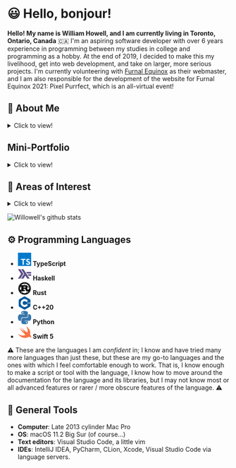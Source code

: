 # 😃 Hello, bonjour!

  **Hello! My name is William Howell, and I am currently living in Toronto, Ontario, Canada** 🇨🇦 I'm an aspiring software developer with over 6 years experience in programming between my studies in college and programming as a hobby. At the end of 2019, I decided to make this my livelihood, get into web development, and take on larger, more serious projects. I'm currently volunteering with [Furnal Equinox](https://furnalequinox.com/) as their webmaster, and I am also responsible for the development of the website for Furnal Equinox 2021: Pixel Purrfect, which is an all-virtual event!
  
 ## 👋 About Me
 
 <details><summary>Click to view!</summary>
  
  I actually started out computer programming with Khan Academy's Computer Programming course back in 2014! My first programming class in college used it as part of the course material. At the time, I did not view myself as a techy person. I was afraid I would do poorly because I did not get very far learning C++ a few years prior with the *Beginning C++ Through Game Programming* book. Much to my surprise, I had a blast! I had *tons* of fun in that first programming class, so much so that I went out of my way to learn Java and then C++ (properly this time with *Programming: Principles and Practice Using C++* and Xcode set up!) in my free time.
  
  Speaking of college, I studied Arts and Technology at the University of Texas at Dallas, which meant game development for me. My favourite classes related to my degree were my classes on Unity and the class I had on Autodesk Maya. I can't afford Autodesk Maya, so I use Blender instead. For what it's worth, I like Blender much more anyway. The UI is *much* cleaner and easier to understand. I feel tired just looking at Maya's UI 🤣
  
  I completed 98 credits towards my degree. I hope to pursue a degree in Computer Science in the near future.
  
  In my free time, I like to play with my cat and my dog, listen to music and podcasts, and play video games like Animal Crossing, Metroid, Mass Effect, Ratchet and Clank, and other platformer games like Super Mario Odyssey. I also enjoy cooking. I just wish it didn't take so long sometimes!

</details>

## Mini-Portfolio

<details><summary>Click to view!</summary>
  
  I intend for this section to accompany my pinned projects below. When I am done with my [personal website](https://github.com/willowell/williamhowell), I will move this information there.
  
### [virtual.furnalequinox.com](https://github.com/Furnal-Equinox/virtual.furnalequinox.com)

  The website for Furnal Equinox's virtual convention! This is an open source [Gatsby](https://www.gatsbyjs.com/) website, written mostly in TypeScript and hosted on Netlify. It uses Netlify Functions to invite users who register through our RegFox pages. It also uses a Fauna database to track the total donation amount for the website's UI and for our event staff and to track how much each registrant has donated for our records and for giving perks and incentives. I invite you to check out the repository - this is just scratching the surface!
  
### [FE Donations Tool](https://github.com/Furnal-Equinox/donations-tool)

  This is a small React web app for our event staff to keep track of the total donation amount and to determine whether or not someone has donated.
  
### [Guessing Game](https://github.com/willowell/Guessing-Game)

  The classic number guessing game written in several different programming languages while preserving the semantics and structure of the game. I like revisiting this from time to time when I learn a new language.
  
### [DELISH! Client](https://github.com/willowell/Delish-Client) and [DELISH! Server](https://github.com/willowell/Delish-Server)

  This is DELISH!, an Allrecipes-like full-stack web application using Apollo GraphQL. I made this after following [this tutorial](https://moonhighway.com/apollo-datasources), which resulted in [this Apollo GraphQL server](https://github.com/willowell/Apollo-GraphQL-Server-for-REST-Countries). This was my first attempt at a serious project. I had a lot of fun making this web app and sharing it live with my family! It has a few problems, but I have largely solved these problems in virtual.furnalequinox.com, such as:
  * how to order the Bootstrap Sass files and override them,
  * how to share state between a search bar and the container for displaying search results,
  * and how to use flexbox, grid systems, margins, and padding to make a nice, responsive layout.

### [OGMTPS](https://github.com/willowell/Oh-God-Make-the-Puns-Stop-2)

  This is a theatre reservation command line application. I made the original version for the final project for my Computer Science 1 class back in 2015, and I revisited it in the fall of 2019 and rewrote it almost from scratch using C++17 and Microsoft's vcpkg. My Computer Science 1 professor had a thing for puns and dad jokes in the projects, so I named my project as a tongue-in-cheek response. I have included the original version for posterity. I wrote a reflection on version 2 on my WordPress blog [here](https://williamphowell.wordpress.com/2020/09/19/post-mortem-on-version-2-of-my-movie-reservation-program-in-c/). I also reflect on my path as a programmer since college in that post.

</details>

## 📖 Areas of Interest

<details><summary>Click to view!</summary>
 
* **Functional Programming**
  * Pure functions and isolating I/O interactions, particularly how they can help reduce the surface area for errors and bugs in codebases.
  * Careful state management, especially using PODs over classes to avoid hidden state, and passing state as a context or function argument instead.
  * Monadic error-handling (e.g., Rust's `Result` type) as a deterministic alternative to exceptions.
  * Simplyfying common expressions - especially loops - in imperative programming styles by rephrasing them as operations in FP; e.g., `sum $ map (\x -> x * 2) [1..20]` as a rephrasing of a for-loop that applies the function `f(x) = x * 2` to every member of `[1, 2, ..., 20]` and sums the resulting values.
  * ["Parse, don't validate"](https://lexi-lambda.github.io/blog/2019/11/05/parse-don-t-validate/)
* **Programming Language Theory**
  * The expression problem, and how different programming languages attempt to solve it
  * Programming language design and development
  * How one's programming language determines how one approaches a problem
  * How different languages approach and address similar problems
* **Web Development** 
  * React with hooks because I enjoy the declarative programming style.
  * TypeScript because it has great tooling and helps avoid a lot of JavaScript type errors. However, I appreciate its gradual typing system when I'm exploring APIs.
  * GraphQL because it provides a nice, uniform interface for some REST APIs, and it is typed and therefore integrates well with TypeScript.
  * I'm also curious about ReScript / ReasonML because ReScript (AFAIK) uses the Hindley-Milner type system. I find the idea of using a smaller language with a stronger, static type system very appealing!
  * I'm interested in Tailwind CSS because I appreciate its flexibility and utility-first approach. I'm also interested in Chakra UI because it is not as opinionated as, say, Bootstrap or Material UI. I'm exploring using Tailwind CSS in my WIP personal website.
* **Application Development (🛑 on hold for now 🛑)** 
  * I really like Swift 5 and SwiftUI. I'd like to explore developing a macOS desktop application with them sometime soon.
  * I love React, so of course, I'm very interested in React Native / Expo too. 

And other areas of interest:
* **Calculus**
  * I have lots of fun figuring out the solutions!
* **Quantum Computing and Quantum Information**
  * How its relationship with existing paradigms will evolve
  * I am very interested in the math and physics behind them
* **Photography**
  * Especially landscape and cityscape photography. You can view my photographs on my DeviantArt [here](https://www.deviantart.com/willhowl)
* **3D Modeling**
  * I dabble in it from time to time. It's always fun to see a model come together! I post models I make on my DeviantArt, like [this one](https://www.deviantart.com/willhowl/art/Low-Poly-Island-Render-Blender-Cycles-799779844).

</details>

![Willowell's github stats](https://github-readme-stats.vercel.app/api?username=willowell&show_icons=true)

## ⚙️ Programming Languages

* <img alt="TypeScript" width="30px" src="assets/typescript.svg" /> **TypeScript**
* <img alt="Haskell"    width="30px" src="assets/haskell.svg"    /> **Haskell**
* <img alt="Rust"       width="30px" src="assets/rust.svg"       /> **Rust**
* <img alt="C++"        width="30px" src="assets/cplusplus.svg"  /> **C++20**
* <img alt="Python"     width="30px" src="assets/python.svg"     /> **Python**
* <img alt="Swift"      width="30px" src="assets/swift.svg"      /> **Swift 5**

⚠️ These are the languages I am *confident* in; I know and have tried many more languages than just these, but these are my go-to languages and the ones with which I feel comfortable enough to work. That is, I know enough to make a script or tool with the language, I know how to move around the documentation for the language and its libraries, but I may not know most or all advanced features or rarer / more obscure features of the language. ⚠️

## 🧰 General Tools

* **Computer**: Late 2013 cylinder Mac Pro
* **OS**: macOS 11.2 Big Sur (of course...)
* **Text editors**: Visual Studio Code, a little vim
* **IDEs**: IntelliJ IDEA, PyCharm, CLion, Xcode, Visual Studio Code via language servers.
